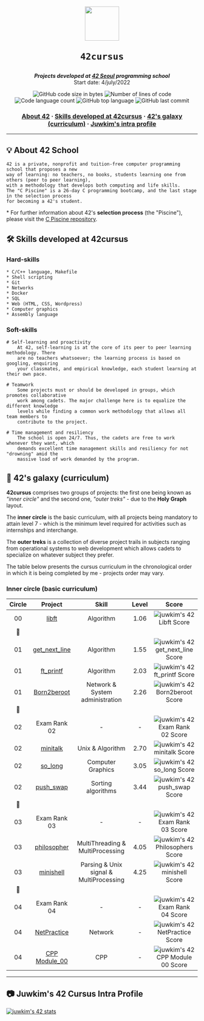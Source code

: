 <h1 align="center">
  <img  width="90" src="https://user-images.githubusercontent.com/19689770/129336866-169b0dc7-ea41-47d4-b50a-d466508031af.png">
  
	42cursus
</h1>

<p align="center">
	<b><i>Projects developed at <a href="https://42seoul.kr/">42 Seoul</a> programming school</i></b><br>
	Start date: 4/july/2022
</p>

<p align="center">
	<img alt="GitHub code size in bytes" src="https://img.shields.io/github/languages/code-size/juwkim/42?color=lightblue" />
	<img alt="Number of lines of code" src="https://img.shields.io/tokei/lines/github/juwkim/42?color=yellowgreen" />
	<img alt="Code language count" src="https://img.shields.io/github/languages/count/juwkim/42?color=yellow" />
	<img alt="GitHub top language" src="https://img.shields.io/github/languages/top/juwkim/42?color=blue" />
	<img alt="GitHub last commit" src="https://img.shields.io/github/last-commit/juwkim/42?color=green" />
</p>

<h3 align="center">
	<a href="#-about-42-school">About 42</a>
	<span> · </span>
	<a href="#️-skills-developed-at-42cursus">Skills developed at 42cursus</a>
	<span> · </span>
	<a href="#-42s-galaxy-curriculum">42's galaxy (curriculum)</a>
	<span> · </span>
	<a href="#camera-juwkims-42-cursus-intra-profile">Juwkim's intra profile</a>
</h3>

---

## 💡 About 42 School

	42 is a private, nonprofit and tuition-free computer programming school that proposes a new
	way of learning: no teachers, no books, students learning one from others (peer to peer learning),
	with a methodology that develops both computing and life skills.
	The "C Piscine" is a 26-day C programming bootcamp, and the last stage in the selection process
	for becoming a 42's student.

\* For further information about 42's **selection process** (the "Piscine"), please visit the [C Piscine repository](https://github.com/juwkim/piscine).

## 🛠️ Skills developed at 42cursus

### Hard-skills

	* C/C++ language, Makefile
	* Shell scripting
	* Git
	* Networks
	* Docker
	* SQL
	* Web (HTML, CSS, Wordpress)
	* Computer graphics
	* Assembly language

### Soft-skills

	# Self-learning and proactivity
		At 42, self-learning is at the core of its peer to peer learning methodology. There
		are no teachers whatsoever; the learning process is based on googling, enquiring
		your classmates, and empirical knowledge, each student learning at their own pace.

	# Teamwork
		Some projects must or should be developed in groups, which promotes collaborative
		work among cadets. The major challenge here is to equalize the different knowledge
		levels while finding a common work methodology that allows all team members to
		contribute to the project.

	# Time management and resiliency
		The school is open 24/7. Thus, the cadets are free to work whenever they want, which
		demands excellent time management skills and resiliency for not "drowning" amid the
		massive load of work demanded by the program.

## 🌌 42's galaxy (curriculum)

**42cursus** comprises two groups of projects: the first one being known as _"inner circle"_ and the second one, _"outer treks"_ - due to the **Holy Graph** layout.

The **inner circle** is the basic curriculum, with all projects being mandatory to attain level 7 - which is the minimum level required for activities such as internships and interchange.

The **outer treks** is a collection of diverse project trails in subjects ranging from operational systems to web development which allows cadets to specialize on whatever subject they prefer.

The table below presents the cursus curriculum in the chronological order in which it is being completed by me - projects order may vary.

### Inner circle (basic curriculum)

|Circle	|Project							|Skill					|Level	|Score	|
|:---:	|:---:								|:---:					|:---:	|:---:	|
|00	|[libft](https://github.com/juwkim/libft)			|Algorithm				|1.06	|![juwkim's 42 Libft Score](https://badge42.vercel.app/api/v2/clbby9tdf00160fkyz1qixsez/project/2694165)	|
|:dizzy:|								|					|	|	|
|01	|[get_next_line](https://github.com/juwkim/get_next_line)	|Algorithm				|1.55	|![juwkim's 42 get_next_line Score](https://badge42.vercel.app/api/v2/clbby9tdf00160fkyz1qixsez/project/2801825)	|
|01	|[ft_printf](https://github.com/juwkim/ft_printf)		|Algorithm				|2.03	|![juwkim's 42 ft_printf Score](https://badge42.vercel.app/api/v2/cl2x5uevu002109jwhuo9pmin/project/2292011)	    |
|01	|[Born2beroot](https://github.com/juwkim/Born2beroot)		|Network & System administration	|2.26	|![juwkim's 42 Born2beroot Score](https://badge42.vercel.app/api/v2/clbby9tdf00160fkyz1qixsez/project/2801826)	      |
|:dizzy:|								|					|	|	|
|02	|Exam Rank 02							|-					|-	|![juwkim's 42 Exam Rank 02 Score](https://badge42.vercel.app/api/v2/cl2x5uevu002109jwhuo9pmin/project/2370781)	       |
|02	|[minitalk](https://github.com/juwkim/minitalk)			|Unix & Algorithm			|2.70	|![juwkim's 42 minitalk Score](https://badge42.vercel.app/api/v2/clbby9tdf00160fkyz1qixsez/project/2857300)	   |
|02	|[so_long](https://github.com/juwkim/so_long)			|Computer Graphics			|3.05	|![juwkim's 42 so_long Score](https://badge42.vercel.app/api/v2/clbby9tdf00160fkyz1qixsez/project/2859026)	  |
|02	|[push_swap](https://github.com/juwkim/push_swap)		|Sorting algorithms			|3.44	|![juwkim's 42 push_swap Score](https://badge42.vercel.app/api/v2/clbby9tdf00160fkyz1qixsez/project/2859027)	    |
|:dizzy:|								|					|	|	|
|03	|Exam Rank 03							|-					|-	|![juwkim's 42 Exam Rank 03 Score](https://badge42.vercel.app/api/v2/clbby9tdf00160fkyz1qixsez/project/2941742)	|
|03	|[philosopher](https://github.com/juwkim/philosopher)		|MultiThreading & MultiProcessing	|4.05	|![juwkim's 42 Philosophers Score](https://badge42.vercel.app/api/v2/clbby9tdf00160fkyz1qixsez/project/2941744)	       |
|03	|[minishell](https://github.com/juwkim/minishell)		|Parsing & Unix signal & MultiProcessing|4.25	|![juwkim's 42 minishell Score](https://badge42.vercel.app/api/v2/clbby9tdf00160fkyz1qixsez/project/2971066)	       |
|:dizzy:|								|					|	|	|
|04	|Exam Rank 04							|-					|-	|![juwkim's 42 Exam Rank 04 Score](https://badge42.vercel.app/api/v2/clbby9tdf00160fkyz1qixsez/project/2986848)	       |
|04	|[NetPractice](https://github.com/juwkim/NetPractice)		|Network				|-	|![juwkim's 42 NetPractice Score](https://badge42.vercel.app/api/v2/clbby9tdf00160fkyz1qixsez/project/2986851)	       |
|04	|[CPP Module_00](https://github.com/juwkim/CPP_Module_00)	|CPP					|-	|![juwkim's 42 CPP Module 00 Score](https://badge42.vercel.app/api/v2/clbby9tdf00160fkyz1qixsez/project/2986853)	 |

---

## :camera: Juwkim's 42 Cursus Intra Profile

[![juwkim's 42 stats](https://badge42.vercel.app/api/v2/clbby9tdf00160fkyz1qixsez/stats?cursusId=21&coalitionId=88)](https://profile.intra.42.fr/users/juwkim)
